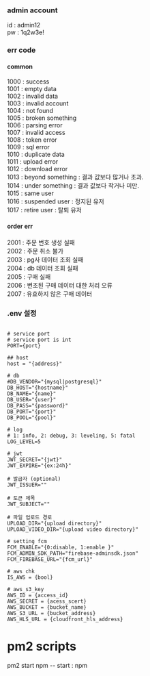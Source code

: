 ### admin account  
id : admin12  
pw : 1q2w3e!  


### err code

#### common
1000 : success  
1001 : empty data  
1002 : invalid data  
1003 : invalid account  
1004 : not found  
1005 : broken something  
1006 : parsing error  
1007 : invalid access  
1008 : token error  
1009 : sql error  
1010 : duplicate data  
1011 : upload error  
1012 : download error  
1013 : beyond something : 결과 값보다 많거나 초과.      
1014 : under something : 결과 값보다 작거나 미만.         
1015 : same user  
1016 : suspended user : 정지된 유저  
1017 : retire user : 탈퇴 유저          


#### order err
2001 : 주문 번호 생성 실패  
2002 : 주문 취소 불가   
2003 : pg사 데이터 조회 실패     
2004 : db 데이터 조회 실패  
2005 : 구매 실패  
2006 : 변조된 구매 데이터 대한 처리 오류     
2007 : 유효하지 않은 구매 데이터     



### .env 설정
```

# service port
# service port is int
PORT={port}

## host
host = "{address}"

# db
#DB_VENDOR="{mysql|postgresql}"
DB_HOST="{hostname}"
DB_NAME="{name}"
DB_USER="{user}"
DB_PASS="{password}"
DB_PORT="{port}"
DB_POOL="{pool}"

# log
# 1: info, 2: debug, 3: leveling, 5: fatal
LOG_LEVEL=5

# jwt
JWT_SECRET="{jwt}"
JWT_EXPIRE="{ex:24h}"

# 발급자 (optional)
JWT_ISSUER=""

# 토큰 제목
JWT_SUBJECT=""

# 파일 업로드 경로
UPLOAD_DIR="{upload directory}"
UPLOAD_VIDEO_DIR="{upload video directory}"

# setting fcm
FCM_ENABLE="{0:disable, 1:enable }"
FCM_ADMIN_SDK_PATH="firebase-adminsdk.json"
FCM_FIREBASE_URL="{fcm_url}" 

# aws chk
IS_AWS = {bool}

# aws_s3_key
AWS_ID = {access_id}
AWS_SECRET = {acess_scert}
AWS_BUCKET = {bucket_name}
AWS_S3_URL = {bucket_address}
AWS_HLS_URL = {cloudfront_hls_address}

```

# pm2 scripts
pm2 start npm -- start : npm 
